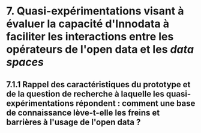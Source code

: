 # 7. Quasi-expérimentations visant à évaluer la capacité d'Innodata à faciliter les interactions entre les opérateurs de l'open data et les *data spaces*

## 7.1.1 Rappel des caractéristiques du prototype et de la question de recherche à laquelle les quasi-expérimentations répondent : comment une base de connaissance lève-t-elle les freins et barrières à l'usage de l'open data ?
